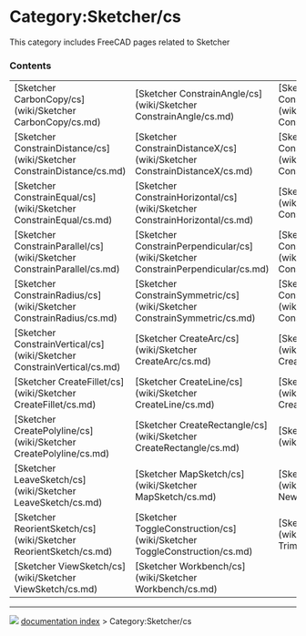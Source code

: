 # Category:Sketcher/cs
This category includes FreeCAD pages related to Sketcher

### Contents

|     |     |     |
| --- | --- | --- |
| [Sketcher CarbonCopy/cs](wiki/Sketcher CarbonCopy/cs.md) | [Sketcher ConstrainAngle/cs](wiki/Sketcher ConstrainAngle/cs.md) | [Sketcher ConstrainCoincident/cs](wiki/Sketcher ConstrainCoincident/cs.md) |
| [Sketcher ConstrainDistance/cs](wiki/Sketcher ConstrainDistance/cs.md) | [Sketcher ConstrainDistanceX/cs](wiki/Sketcher ConstrainDistanceX/cs.md) | [Sketcher ConstrainDistanceY/cs](wiki/Sketcher ConstrainDistanceY/cs.md) |
| [Sketcher ConstrainEqual/cs](wiki/Sketcher ConstrainEqual/cs.md) | [Sketcher ConstrainHorizontal/cs](wiki/Sketcher ConstrainHorizontal/cs.md) | [Sketcher ConstrainLock/cs](wiki/Sketcher ConstrainLock/cs.md) |
| [Sketcher ConstrainParallel/cs](wiki/Sketcher ConstrainParallel/cs.md) | [Sketcher ConstrainPerpendicular/cs](wiki/Sketcher ConstrainPerpendicular/cs.md) | [Sketcher ConstrainPointOnObject/cs](wiki/Sketcher ConstrainPointOnObject/cs.md) |
| [Sketcher ConstrainRadius/cs](wiki/Sketcher ConstrainRadius/cs.md) | [Sketcher ConstrainSymmetric/cs](wiki/Sketcher ConstrainSymmetric/cs.md) | [Sketcher ConstrainTangent/cs](wiki/Sketcher ConstrainTangent/cs.md) |
| [Sketcher ConstrainVertical/cs](wiki/Sketcher ConstrainVertical/cs.md) | [Sketcher CreateArc/cs](wiki/Sketcher CreateArc/cs.md) | [Sketcher CreateCircle/cs](wiki/Sketcher CreateCircle/cs.md) |
| [Sketcher CreateFillet/cs](wiki/Sketcher CreateFillet/cs.md) | [Sketcher CreateLine/cs](wiki/Sketcher CreateLine/cs.md) | [Sketcher CreatePoint/cs](wiki/Sketcher CreatePoint/cs.md) |
| [Sketcher CreatePolyline/cs](wiki/Sketcher CreatePolyline/cs.md) | [Sketcher CreateRectangle/cs](wiki/Sketcher CreateRectangle/cs.md) | [Sketcher External/cs](wiki/Sketcher External/cs.md) |
| [Sketcher LeaveSketch/cs](wiki/Sketcher LeaveSketch/cs.md) | [Sketcher MapSketch/cs](wiki/Sketcher MapSketch/cs.md) | [Sketcher NewSketch/cs](wiki/Sketcher NewSketch/cs.md) |
| [Sketcher ReorientSketch/cs](wiki/Sketcher ReorientSketch/cs.md) | [Sketcher ToggleConstruction/cs](wiki/Sketcher ToggleConstruction/cs.md) | [Sketcher Trimming/cs](wiki/Sketcher Trimming/cs.md) |
| [Sketcher ViewSketch/cs](wiki/Sketcher ViewSketch/cs.md) | [Sketcher Workbench/cs](wiki/Sketcher Workbench/cs.md) |



---
![](images/Right_arrow.png) [documentation index](../README.md) > Category:Sketcher/cs
